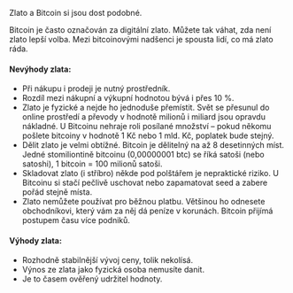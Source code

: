 Zlato a Bitcoin si jsou dost podobné.

Bitcoin je často označován za digitální zlato. Můžete tak váhat, zda není zlato lepší volba. Mezi bitcoinovými nadšenci je spousta lidí, co má zlato ráda.

#### Nevýhody zlata:
- Při nákupu i prodeji je nutný prostředník.
- Rozdíl mezi nákupní a výkupní hodnotou bývá i přes 10 %.
- Zlato je fyzické a nejde ho jednoduše přemístit. Svět se přesunul do online prostředí a převody v hodnotě milionů i miliard jsou opravdu nákladné. U Bitcoinu nehraje roli posílané množství – pokud někomu pošlete bitcoiny v hodnotě 1 Kč nebo 1 mld. Kč, poplatek bude stejný.
- Dělit zlato je velmi obtížné. Bitcoin je dělitelný na až 8 desetinných míst. Jedné stomiliontině bitcoinu (0,00000001 btc) se říká satoši (nebo satoshi), 1 bitcoin = 100 milionů satoši.
- Skladovat zlato (i stříbro) někde pod polštářem je nepraktické riziko. U Bitcoinu si stačí pečlivě uschovat nebo zapamatovat seed a zabere pořád stejně místa.
- Zlato nemůžete používat pro běžnou platbu. Většinou ho odnesete obchodníkovi, který vám za něj dá peníze v korunách. Bitcoin přijímá postupem času více podniků.

#### Výhody zlata:
- Rozhodně stabilnější vývoj ceny, tolik nekolísá.
- Výnos ze zlata jako fyzická osoba nemusíte danit.
- Je to časem ověřený udržitel hodnoty.
